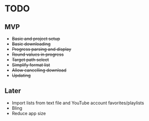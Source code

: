 TODO
====

MVP
---

* ~~Basic and project setup~~
* ~~Basic downloading~~
* ~~Progress parsing and display~~
* ~~Round values in progress~~
* ~~Target path select~~
* ~~Simplify format list~~
* ~~Allow cancelling download~~
* ~~Updating~~

Later
---

* Import lists from text file and YouTube account favorites/playlists
* Bling
* Reduce app size